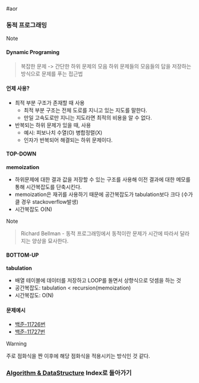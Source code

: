 #aor 
### 동적 프로그래밍
>[!note]
>#### Dynamic Programing
>
>>복잡한 문제 -> 간단한 하위 문제의 모음
>>하위 문제들의 모음들의 답을 저장하는 방식으로 문제를 푸는 접근법
#### 언제 사용?
- 최적 부분 구조가 존재할 때 사용
    - 최적 부분 구조는 전체 도로를 지니고 있는 지도를 말한다.
    - 만일 고속도로만 지니는 지도라면 최적의 비용을 알 수 없다.
- 반복되는 하위 문제가 있을 때, 사용
	- 예시: 피보나치 수열(O) 병합정렬(X)
	- 인자가 반복되어 해결되는 하위 문제이다.
#### TOP-DOWN
**memoization** 
- 하위문제에 대한 결과 값을 저장할 수 있는 구조를 사용해 이전 결과에 대한 메모를 통해  시간복잡도를 단축시킨다.
- memoization은 재귀를 사용하기 때문에 공간복잡도가 tabulation보다 크다 (수가 클 경우 stackoverflow발생)
- 시간복잡도 O(N)

>[!note]
>>Richard Bellman - 동적 프로그래밍에서 동적이란 문제가 시간에 따라서 달라지는 양상을 묘사한다.
#### BOTTOM-UP
**tabulation**
- 배열 테이블에 데이터를 저장하고 LOOP를 돌면서 상향식으로 덧셈을 하는 것
- 공간복잡도: tabulation < recursion(memoization)
- 시간복잡도: O(N)

#### 문제예시
- [백준-11726번](https://github.com/onlyoon/BaekJoon-Algorithm/tree/main/%EB%B0%B1%EC%A4%80/Silver/11726.%E2%80%852%C3%97n%E2%80%85%ED%83%80%EC%9D%BC%EB%A7%81)
- [백준-11727번](https://github.com/onlyoon/BaekJoon-Algorithm/tree/main/%EB%B0%B1%EC%A4%80/Silver/11727.%E2%80%852%C3%97n%E2%80%85%ED%83%80%EC%9D%BC%EB%A7%81%E2%80%852)


>[!warning]
>주로 점화식을 짠 이후에 해당 점화식을 적용시키는 방식인 것 같다.
### [Algorithm & DataStructure](../../../Dev-Index/Algorithm%20&%20DataStructure.md) Index로 돌아가기


